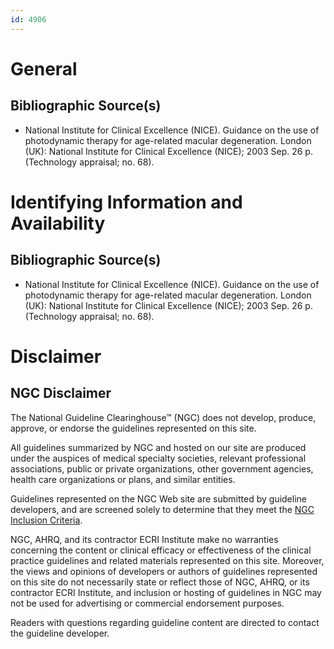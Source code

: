 ```yaml
---
id: 4906
---
```


# General

## Bibliographic Source(s)

- National Institute for Clinical Excellence (NICE). Guidance on the use of photodynamic therapy for age-related macular degeneration. London (UK): National Institute for Clinical Excellence (NICE); 2003 Sep. 26 p. (Technology appraisal; no. 68).

# Identifying Information and Availability

## Bibliographic Source(s)

- National Institute for Clinical Excellence (NICE). Guidance on the use of photodynamic therapy for age-related macular degeneration. London (UK): National Institute for Clinical Excellence (NICE); 2003 Sep. 26 p. (Technology appraisal; no. 68).

# Disclaimer

## NGC Disclaimer

The National Guideline Clearinghouse™ (NGC) does not develop, produce, approve, or endorse the guidelines represented on this site.

All guidelines summarized by NGC and hosted on our site are produced under the auspices of medical specialty societies, relevant professional associations, public or private organizations, other government agencies, health care organizations or plans, and similar entities.

Guidelines represented on the NGC Web site are submitted by guideline developers, and are screened solely to determine that they meet the [NGC Inclusion Criteria](/help-and-about/summaries/inclusion-criteria).

NGC, AHRQ, and its contractor ECRI Institute make no warranties concerning the content or clinical efficacy or effectiveness of the clinical practice guidelines and related materials represented on this site. Moreover, the views and opinions of developers or authors of guidelines represented on this site do not necessarily state or reflect those of NGC, AHRQ, or its contractor ECRI Institute, and inclusion or hosting of guidelines in NGC may not be used for advertising or commercial endorsement purposes.

Readers with questions regarding guideline content are directed to contact the guideline developer.

